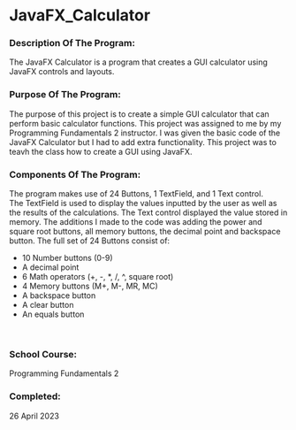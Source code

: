# JavaFX_Calculator <br>
### Description Of The Program: <br>
The JavaFX Calculator is a program that creates a GUI calculator using JavaFX controls and layouts. <br>
### Purpose Of The Program: <br>
The purpose of this project is to create a simple GUI calculator that can perform basic calculator functions. This project was assigned to me by my Programming Fundamentals 2 instructor. I was given the basic code of the JavaFX Calculator but I had to add extra functionality. This project was to teavh the class how to create a GUI using JavaFX. <br>
### Components Of The Program: <br>
The program makes use of 24 Buttons, 1 TextField, and 1 Text control. <br>
The TextField is used to display the values inputted by the user as well as the results of the calculations. The Text control displayed the value stored in memory. The additions I made to the code was adding the power and square root buttons, all memory buttons, the decimal point and backspace button. 
The full set of 24 Buttons consist of: <br>
<ul>
<li>10 Number buttons (0-9)</li>
<li>A decimal point</li>
<li>6 Math operators (+, -, *, /, ^, square root)</li>
<li>4 Memory buttons (M+, M-, MR, MC)</li>
<li>A backspace button</li>
<li>A clear button</li>
<li>An equals button</li>
</ul> <br>

### School Course:
Programming Fundamentals 2

### Completed: <br>
26 April 2023
